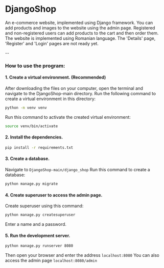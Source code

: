 # DjangoShop

An e-commerce website, implemented using Django framework. You can add products and images to the website using
the admin page. Registered and non-registered users can add products to the cart and then order them.
The website is implemented using Romanian language. The 'Details' page, 'Register' and 'Login' pages are not ready yet.

--
### How to use the program:

#### 1. Create a virtual environment. (Recommended)
After downloading the files on your computer, open the terminal and navigate to the DjangoShop-main directory.
Run the following command to create a virtual environment in this directory:
```bash
python -m venv venv
```
Run this command to activate the created virtual environment:
```bash
source venv/bin/activate
```

#### 2. Install the dependencies.
```bash
pip install -r requirements.txt
```

#### 3. Create a database.
Navigate to `DjangoShop-main/django_shop`
Run this command to create a database:
```bash
python manage.py migrate
```

#### 4. Create superuser to access the admin page.
Create superuser using this command:
```bash
python manage.py createsuperuser
```
Enter a name and a password.

#### 5. Run the development server.
```bash
python manage.py runserver 8080
```
Then open your browser and enter the address `localhost:8080`
You can also access the admin page `localhost:8080/admin`
